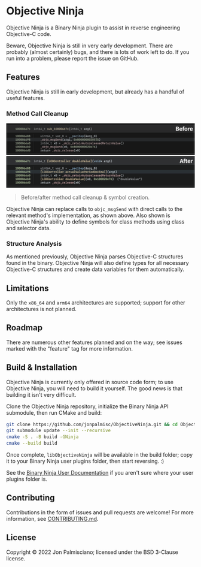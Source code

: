 # Objective Ninja

Objective Ninja is a Binary Ninja plugin to assist in reverse engineering
Objective-C code.

Beware, Objective Ninja is still in very early development. There are probably
(almost certainly) bugs, and there is lots of work left to do. If you run into a
problem, please report the issue on GitHub.

## Features

Objective Ninja is still in early development, but already has a handful of
useful features.

### Method Call Cleanup

![Before and After](docs/Comparison.png)

> Before/after method call cleanup & symbol creation.

Objective Ninja can replace calls to `objc_msgSend` with direct calls to the
relevant method's implementation, as shown above. Also shown is Objective
Ninja's ability to define symbols for class methods using class and selector
data.

### Structure Analysis

As mentioned previously, Objective Ninja parses Objective-C structures found in
the binary. Objective Ninja will also define types for all necessary Objective-C
structures and create data variables for them automatically.

## Limitations

Only the `x86_64` and `arm64` architectures are supported; support for other
architectures is not planned.

## Roadmap

There are numerous other features planned and on the way; see issues marked with
the "feature" tag for more information.

## Build & Installation

Objective Ninja is currently only offered in source code form; to use Objective
Ninja, you will need to build it yourself. The good news is that building it
isn't very difficult.

Clone the Objective Ninja repository, initialize the Binary Ninja API submodule,
then run CMake and build:

```sh
git clone https://github.com/jonpalmisc/ObjectiveNinja.git && cd ObjectiveNinja
git submodule update --init --recursive
cmake -S . -B build -GNinja
cmake --build build
```

Once complete, `libObjectiveNinja` will be available in the build folder; copy
it to your Binary Ninja user plugins folder, then start reversing. :)

See the [Binary Ninja User
Documentation](https://docs.binary.ninja/guide/plugins.html) if you aren't sure
where your user plugins folder is.

## Contributing

Contributions in the form of issues and pull requests are welcome! For
more information, see [CONTRIBUTING.md](CONTRIBUTING.md).

## License

Copyright &copy; 2022 Jon Palmisciano; licensed under the BSD 3-Clause license.
